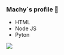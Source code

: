 ### Machy´s profile 👋
- HTML
- Node JS
- Pyton

<img src="https://github-readme-stats.vercel.app/api?username=Machy15&&show_icons=true&title_color=CC0000&icon_color=CC0000&text_color=daf7dc&bg_color=151515">
